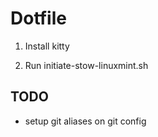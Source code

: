 # Dotfile

1. Install kitty

2. Run initiate-stow-linuxmint.sh


## TODO
* setup git aliases on git config

